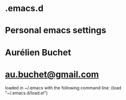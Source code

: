 # .emacs.d
# Personal emacs settings
# Aurélien Buchet
# au.buchet@gmail.com

loaded in ~/.emacs with the following command line:
(load "~/.emacs.d/load.el")